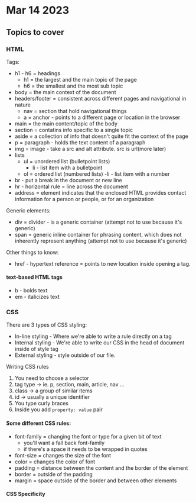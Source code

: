 # Mar 14 2023

## Topics to cover

### HTML

Tags:

- h1 - h6 = headings
  - h1 = the largest and the main topic of the page
  - h6 = the smallest and the most sub topic
- body = the main context of the document
- headers/footer = consistent across different pages and navigational in nature
  - nav = section that hold navigational things
  - a = anchor - points to a different page or location in the browser
- main = the main content/topic of the body
- section = contatins info specific to a single topic
- aside = a collection of info that doesn't quite fit the context of the page
- p = paragraph - holds the text content of a paragraph
- img = image - take a src and alt attribute. src is url(more later)
- lists
  - ul = unordered list (bulletpoint lists)
    - li - list item with a bulletpoint
  - ol = ordered list (numbered lists)
    -li - list item with a number
- br - put a break in the document or new line
- hr - horizontal rule = line across the document
- address = element indicates that the enclosed HTML provides contact information for a person or people, or for an organization

Generic elements:

- div = divider - is a generic container (attempt not to use because it's generic)
- span = generic inline container for phrasing content, which does not inherently represent anything (attempt not to use because it's generic)

Other things to know:

- href - hypertext reference = points to new location inside opening a tag.

#### text-based HTML tags

- b - bolds text
- em - italicizes text

### CSS

There are 3 types of CSS styling:

- In-line styling - Where we're able to write a rule directly on a tag
- Internal styling - We're able to write our CSS in the head of document inside of style tag
- External styling - style outside of our file.

Writing CSS rules

1. You need to choose a selector
1. tag type -> ie. p, section, main, article, nav ...
1. class -> a group of similar items
1. id -> usually a unique identifier
1. You type curly braces
1. Inside you add `property: value` pair

#### Some different CSS rules:

- font-family = changing the font or type for a given bit of text
  - you'll want a fall back font-family
  - if there's a space it needs to be wrapped in quotes
- font-size = changes the size of the font
- color = changes the color of font
- padding = distance between the content and the border of the element
- border = outside of the padding
- margin = space outside of the border and between other elements

#### CSS Specificity

